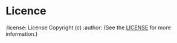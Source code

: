 <!--
TODO: Complete :license: and :author: (specify the licence used and the 
author of the project)
-->
# Licence 
:license: License
Copyright (c) :author:
(See the [LICENSE](/LICENSE.md) for more information.)
